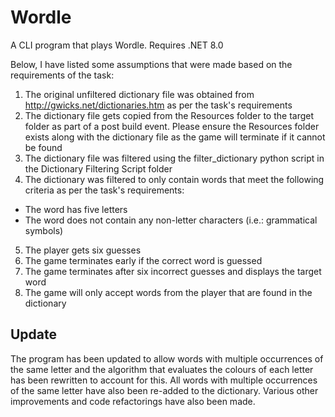 # Wordle
 A CLI program that plays Wordle. Requires .NET 8.0
 
Below, I have listed some assumptions that were made based on the requirements of the task:
1. The original unfiltered dictionary file was obtained from http://gwicks.net/dictionaries.htm as per the task's requirements
2. The dictionary file gets copied from the Resources folder to the target folder as part of a post build event. Please ensure the Resources folder exists along with the dictionary file as the game will terminate if it cannot be found
3. The dictionary file was filtered using the filter_dictionary python script in the Dictionary Filtering Script folder
4. The dictionary was filtered to only contain words that meet the following criteria as per the task's requirements:
- The word has five letters
- The word does not contain any non-letter characters (i.e.: grammatical symbols)
5. The player gets six guesses
6. The game terminates early if the correct word is guessed
7. The game terminates after six incorrect guesses and displays the target word
8. The game will only accept words from the player that are found in the dictionary

## Update
The program has been updated to allow words with multiple occurrences of the same letter and the algorithm that evaluates the colours of each letter has been rewritten to account for this.
All words with multiple occurrences of the same letter have also been re-added to the dictionary.
Various other improvements and code refactorings have also been made.